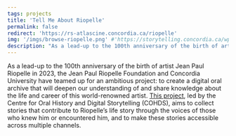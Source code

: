 ```yaml
---
tags: projects
title: 'Tell Me About Riopelle'
permalink: false
redirect: 'https://rs-atlascine.concordia.ca/riopelle'
img: '/imgs/browse-riopelle.png' #'https://storytelling.concordia.ca/wp-content/uploads/2022/01/Jean-Paul-Riopelle-at-his-Atelier-Durantin-in-Paris-1952-Photo-John-Craven-1030x699.jpeg'
description: "As a lead-up to the 100th anniversary of the birth of artist Jean Paul Riopelle in 2023, the Jean Paul Riopelle Foundation and Concordia University have teamed up for an ambitious project: to create a digital oral archive that will deepen our understanding of and share knowledge about the life and career of this world-renowned artist. This project, led by the Centre for Oral History and Digital Storytelling (COHDS), aims to collect stories that contribute to Riopelle’s life story through the voices of those who knew him or encountered him, and to make these stories accessible across multiple channels."
---
```


As a lead-up to the 100th anniversary of the birth of artist Jean Paul Riopelle in 2023, the Jean Paul Riopelle Foundation and Concordia University have teamed up for an ambitious project: to create a digital oral archive that will deepen our understanding of and share knowledge about the life and career of this world-renowned artist. [This project](https://storytelling.concordia.ca/raconte-moi-riopelle/), led by the Centre for Oral History and Digital Storytelling (COHDS), aims to collect stories that contribute to Riopelle’s life story through the voices of those who knew him or encountered him, and to make these stories accessible across multiple channels.

